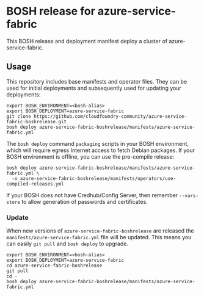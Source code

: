 # BOSH release for azure-service-fabric

This BOSH release and deployment manifest deploy a cluster of azure-service-fabric.

## Usage

This repository includes base manifests and operator files. They can be used for initial deployments and subsequently used for updating your deployments:

```
export BOSH_ENVIRONMENT=<bosh-alias>
export BOSH_DEPLOYMENT=azure-service-fabric
git clone https://github.com/cloudfoundry-community/azure-service-fabric-boshrelease.git
bosh deploy azure-service-fabric-boshrelease/manifests/azure-service-fabric.yml
```

The `bosh deploy` command `packaging` scripts in your BOSH environment, which will require egress Internet access to fetch Debian packages. If your BOSH environment is offline, you can use the pre-compile release:

```plain
bosh deploy azure-service-fabric-boshrelease/manifests/azure-service-fabric.yml \
  -o azure-service-fabric-boshrelease/manifests/operators/use-compiled-releases.yml
```

If your BOSH does not have Credhub/Config Server, then remember `--vars-store` to allow generation of passwords and certificates.

### Update

When new versions of `azure-service-fabric-boshrelease` are released the `manifests/azure-service-fabric.yml` file will be updated. This means you can easily `git pull` and `bosh deploy` to upgrade.

```
export BOSH_ENVIRONMENT=<bosh-alias>
export BOSH_DEPLOYMENT=azure-service-fabric
cd azure-service-fabric-boshrelease
git pull
cd -
bosh deploy azure-service-fabric-boshrelease/manifests/azure-service-fabric.yml
```
